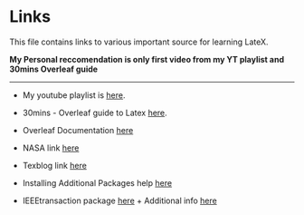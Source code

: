 # Links  
This file contains links to various important source for learning LateX.  

**My Personal reccomendation is only first video from my YT playlist and 30mins Overleaf guide**   

___  

* My youtube playlist is [here](https://www.youtube.com/playlist?list=PL8RVVGG_QGU5vdTn7QGQC9Bm_guHPwr29).

* 30mins - Overleaf guide to Latex [here](https://www.overleaf.com/learn/latex/Learn_LaTeX_in_30_minutes).

* Overleaf Documentation [here](https://www.overleaf.com/learn)
  
* NASA link [here](https://www.giss.nasa.gov/tools/latex/ltx-2.html)
  
* Texblog link [here](https://texblog.org/)   

* Installing Additional Packages help [here](https://libguides.uakron.edu/latex/packages)
   
* IEEEtransaction package [here](https://www.ctan.org/pkg/ieeetran) + Additional info [here](http://www.michaelshell.org/tex/ieeetran/)

